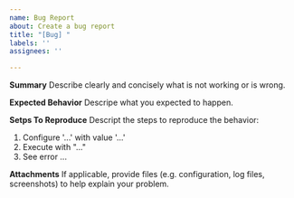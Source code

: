 ```yaml
---
name: Bug Report
about: Create a bug report
title: "[Bug] "
labels: ''
assignees: ''

---
```


**Summary**
Describe clearly and concisely what is not working or is wrong.

**Expected Behavior**
Descripe what you expected to happen.

**Setps To Reproduce**
Descript the steps to reproduce the behavior:
1. Configure '...' with value '...'
2. Execute with "..."
3. See error ...

**Attachments**
If applicable, provide files (e.g. configuration, log files, screenshots) to help explain your problem.
